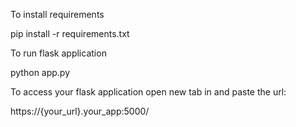 
To install requirements

pip install -r requirements.txt


To run flask application 

python app.py


To access your flask application open new tab in and paste the url:

https://{your_url}.your_app:5000/

